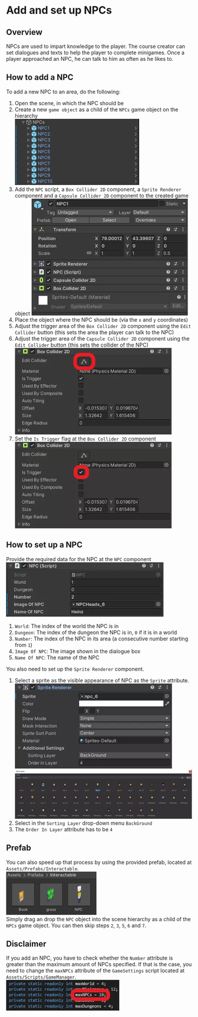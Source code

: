 # Add and set up NPCs

## Overview

NPCs are used to impart knowledge to the player. The course creator can set dialogues and texts to help the player to complete minigames. Once a player approached an NPC, he can talk to him as often as he likes to.

## How to add a NPC

To add a new NPC to an area, do the following:

1. Open the scene, in which the NPC should be
2. Create a new `game object` as a child of the `NPCs` game object on the hierarchy  
![Hierarchy view](assets/npc-hierarchy-view.webp)
3. Add the `NPC` script, a `Box Collider 2D` component, a `Sprite Renderer` component and a `Capsule Collider 2D` component to the created game object
![Inspector view](assets/npc-inspector-view.webp)
4. Place the object where the NPC should be (via the `x` and `y` coordinates)
5. Adjust the trigger area of the `Box Collider 2D` component using the `Edit Collider` button (this sets the area the player can talk to the NPC)
6. Adjust the trigger area of the `Capsule Collider 2D` component using the `Edit Collider` button (this sets the collider of the NPC)  
![Collider component](assets/npc-collider-component.webp)
7. Set the `Is Trigger` flag at the `Box Collider 2D` component  
![Trigger flag](assets/npc-trigger-flag.webp)

## How to set up a NPC

Provide the required data for the NPC at the `NPC` component  
![Script component](assets/npc-script-component.webp)

1. `World`: The index of the world the NPC is in  
2. `Dungeon`: The index of the dungeon the NPC is in, `0` if it is in a world
3. `Number`: The index of the NPC in its area (a consecutive number starting from `1`)
4. `Image Of NPC`: The image shown in the dialogue box
5. `Name Of NPC`: The name of the NPC

You also need to set up the `Sprite Renderer` component.

1. Select a sprite as the visible appearance of NPC as the `Sprite` attribute.  
![Animator component](assets/npc-sprite-renderer-component.webp)  
![Animator selection](assets/npc-sprite-renderer-selection.webp)  
2. Select in the `Sorting Layer` drop-down menu `BackGround`
3. The `Order In Layer` attribute has to be `4`

## Prefab

You can also speed up that process by using the provided prefab, located at `Assets/Prefabs/Interactable`.  
![Prefab](assets/npc-prefab.webp)  
Simply drag an drop the `NPC` object into the scene hierarchy as a child of the `NPCs` game object.
You can then skip steps `2`, `3`, `5`, `6` and `7`.

## Disclaimer

If you add an NPC, you have to check whether the `Number` attribute is greater than the maximum amount of NPCs specified. If that is the case, you need to change the `maxNPCs` attribute of the `GameSettings` script located at `Assets/Scripts/GameManager`.  
![Prefabs](assets/npc-game-settings.webp)
